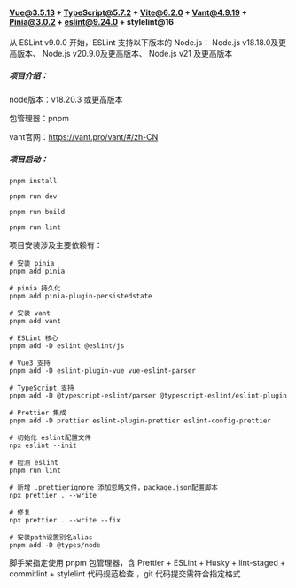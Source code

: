 #### Vue@3.5.13 + TypeScript@5.7.2 + Vite@6.2.0 + Vant@4.9.19 + Pinia@3.0.2 + eslint@9.24.0 + stylelint@16

从 ESLint v9.0.0 开始，ESLint 支持以下版本的 Node.js： Node.js v18.18.0及更高版本、 Node.js v20.9.0及更高版本、 Node.js v21 及更高版本

##### 项目介绍：

node版本：v18.20.3 或更高版本

包管理器：pnpm

vant官网：https://vant.pro/vant/#/zh-CN
##### 项目启动：
```shell
pnpm install

pnpm run dev

pnpm run build

pnpm run lint
```

项目安装涉及主要依赖有：
```shell
# 安装 pinia
pnpm add pinia

# pinia 持久化
pnpm add pinia-plugin-persistedstate

# 安装 vant
pnpm add vant

# ESLint 核心
pnpm add -D eslint @eslint/js

# Vue3 支持
pnpm add -D eslint-plugin-vue vue-eslint-parser

# TypeScript 支持
pnpm add -D @typescript-eslint/parser @typescript-eslint/eslint-plugin

# Prettier 集成
pnpm add -D prettier eslint-plugin-prettier eslint-config-prettier

# 初始化 eslint配置文件
npx eslint --init

# 检测 eslint
pnpm run lint

# 新增 .prettierignore 添加忽略文件，package.json配置脚本
npx prettier . --write

# 修复
npx prettier . --write --fix

# 安装path设置别名alias
pnpm add -D @types/node
```

脚手架指定使用 pnpm 包管理器，含 Prettier + ESLint + Husky + lint-staged + commitlint + stylelint  代码规范检查 ，git 代码提交需符合指定格式